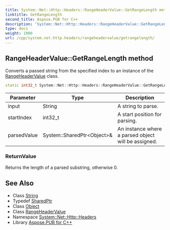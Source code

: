 ```yaml
---
title: System::Net::Http::Headers::RangeHeaderValue::GetRangeLength method
linktitle: GetRangeLength
second_title: Aspose.PUB for C++
description: 'System::Net::Http::Headers::RangeHeaderValue::GetRangeLength method. Converts a passed string from the specified index to an instance of the RangeHeaderValue class in C++.'
type: docs
weight: 1000
url: /cpp/system.net.http.headers/rangeheadervalue/getrangelength/
---
```

## RangeHeaderValue::GetRangeLength method


Converts a passed string from the specified index to an instance of the [RangeHeaderValue](../) class.

```cpp
static int32_t System::Net::Http::Headers::RangeHeaderValue::GetRangeLength(String input, int32_t startIndex, System::SharedPtr<Object> &parsedValue)
```


| Parameter | Type | Description |
| --- | --- | --- |
| input | String | A string to parse. |
| startIndex | int32_t | A start position for parsing. |
| parsedValue | System::SharedPtr\<Object\>\& | An instance where a parsed object will be assigned. |

### ReturnValue

Returns the length of a parsed substring, otherwise 0.

## See Also

* Class [String](../../../system/string/)
* Typedef [SharedPtr](../../../system/sharedptr/)
* Class [Object](../../../system/object/)
* Class [RangeHeaderValue](../)
* Namespace [System::Net::Http::Headers](../../)
* Library [Aspose.PUB for C++](../../../)
